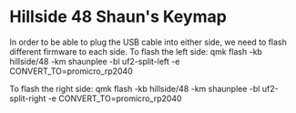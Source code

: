 # Hillside 48 Shaun's Keymap

In order to be able to plug the USB cable into either side, we need to flash different firmware to each side.
To flash the left side:
qmk flash -kb hillside/48 -km shaunplee -bl uf2-split-left -e CONVERT_TO=promicro_rp2040

To flash the right side:
qmk flash -kb hillside/48 -km shaunplee -bl uf2-split-right -e CONVERT_TO=promicro_rp2040
